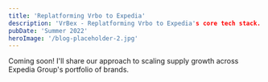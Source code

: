 ```yaml
---
title: 'Replatforming Vrbo to Expedia'
description: 'VrBex - Replatforming Vrbo to Expedia's core tech stack.'
pubDate: 'Summer 2022'
heroImage: '/blog-placeholder-2.jpg'
---
```


Coming soon! I'll share our approach to scaling supply growth across Expedia Group's portfolio of brands. 